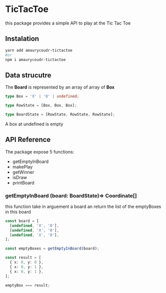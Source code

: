# TicTacToe

this package provides a simple API to play at the Tic Tac Toe

## Instalation

```bash
yarn add amaurycoudr-tictactoe
#or
npm i amaurycoudr-tictactoe
```

## Data strucutre

The **Board** is represented by an array of array of **Box**

```typescript
type Box = 'X' | 'O' | undefined;

type RowState = [Box, Box, Box];

type BoardState = [RowState, RowState, RowState];
```

A box at undefined is empty

## API Reference

The package expose 5 functions:

- getEmptyInBoard
- makePlay
- getWinner
- isDraw
- printBoard

### getEmptyInBoard (board: BoardState)=> Coordinate[]

this function take in arguement a board an return the list of the emptyBoxes in this board

```ts
const board = [
  [undefined, 'X', '0'],
  [undefined, 'X', '0'],
  [undefined, 'X', '0'],
];

const emptyBoxes = getEmptyInBoard(board);

const result = [
  { x: 0, y: 0 },
  { x: 0, y: 1 },
  { x: 0, y: 1 },
];

emptyBox === result;
```

